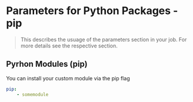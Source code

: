 <!-- markdownlint-disable MD033 -->
# Parameters for Python Packages -pip

> This describes the usuage of the parameters section in your job. For more details see the respective section.

## Pyrhon Modules (pip)

You can install your custom module via the pip flag

```yaml
pip:
    - somemodule
```
